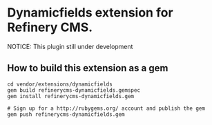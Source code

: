 # Dynamicfields extension for Refinery CMS.

NOTICE: This plugin still under development

## How to build this extension as a gem

    cd vendor/extensions/dynamicfields
    gem build refinerycms-dynamicfields.gemspec
    gem install refinerycms-dynamicfields.gem

    # Sign up for a http://rubygems.org/ account and publish the gem
    gem push refinerycms-dynamicfields.gem